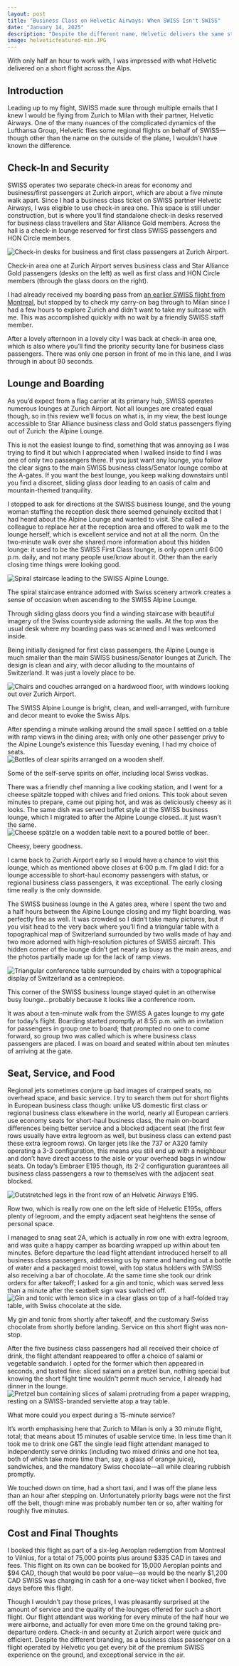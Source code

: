 ```yaml
--- 
layout: post
title: "Business Class on Helvetic Airways: When SWISS Isn't SWISS"
date: "January 14, 2025"
description: "Despite the different name, Helvetic delivers the same standard of service you'd expect from SWISS (chocolate included) and the ground experience is identical."
image: helveticfeatured-min.JPG
---
```


<p class="intro"><span class="dropcap">W</span>ith only half an hour to work with, I was impressed with what Helvetic delivered on a short flight across the Alps.</p>

## Introduction

Leading up to my flight, SWISS made sure through multiple emails that I knew I would be flying from Zurich to Milan with their partner, Helvetic Airways.  One of the many nuances of the complicated dynamics of the Lufthansa Group, Helvetic flies some regional flights on behalf of SWISS—though other than the name on the outside of the plane, I wouldn’t have known the difference.

## Check-In and Security

SWISS operates two separate check-in areas for economy and business/first passengers at Zurich airport, which are about a five minute walk apart.  Since I had a business class ticket on SWISS partner Helvetic Airways, I was eligible to use check-in area one.  This space is still under construction, but is where you’ll find standalone check-in desks reserved for business class travellers and Star Alliance Gold members.  Across the hall is a check-in lounge reserved for first class SWISS passengers and HON Circle members.
<div class="centered-block">
  <img src="/assets/img/helvetic1-min.JPG" alt="Check-in desks for business and first class passengers at Zurich Airport.">
  <p>Check-in area one at Zurich Airport serves business class and Star Alliance Gold passengers (desks on the left) as well as first class and HON Circle members (through the glass doors on the right).</p>
</div>
I had already received my boarding pass from <a href="https://ratherbeexploring.github.io/blog/business-class-on-the-swiss-a330-montreal-to-zurich/" target="_blank">an earlier SWISS flight from Montreal</a>, but stopped by to check my carry-on bag through to Milan since I had a few hours to explore Zurich and didn’t want to take my suitcase with me.  This was accomplished quickly with no wait by a friendly SWISS staff member.

After a lovely afternoon in a lovely city I was back at check-in area one, which is also where you’ll find the priority security lane for business class passengers.  There was only one person in front of me in this lane, and I was through in about 90 seconds.

## Lounge and Boarding

As you’d expect from a flag carrier at its primary hub, SWISS operates numerous lounges at Zurich Airport.  Not all lounges are created equal though, so in this review we’ll focus on what is, in my view, the best lounge accessible to Star Alliance business class and Gold status passengers flying out of Zurich: the Alpine Lounge.

This is not the easiest lounge to find, something that was annoying as I was trying to find it but which I appreciated when I walked inside to find I was one of only two passengers there.  If you just want any lounge, you follow the clear signs to the main SWISS business class/Senator lounge combo at the A-gates.  If you want the best lounge, you keep walking downstairs until you find a discreet, sliding glass door leading to an oasis of calm and mountain-themed tranquility.

I stopped to ask for directions at the SWISS business lounge, and the young woman staffing the reception desk there seemed genuinely excited that I had heard about the Alpine Lounge and wanted to visit.  She called a colleague to replace her at the reception area and offered to walk me to the lounge herself, which is excellent service and not at all the norm.  On the two-minute walk over she shared more information about this hidden lounge: it used to be the SWISS First Class lounge, is only open until 6:00 p.m. daily, and not many people use/know about it.  Other than the early closing time things were looking good.
<div class="centered-block">
  <img src="/assets/img/helvetic2-min.JPG" alt="Spiral staircase leading to the SWISS Alpine Lounge.">
  <p>The spiral staircase entrance adorned with Swiss scenery artwork creates a sense of occasion when ascending to the SWISS Alpine Lounge.</p>
</div>
Through sliding glass doors you find a winding staircase with beautiful imagery of the Swiss countryside adorning the walls.  At the top was the usual desk where my boarding pass was scanned and I was welcomed inside.

Being initially designed for first class passengers, the Alpine Lounge is much smaller than the main SWISS business/Senator lounges at Zurich.  The design is clean and airy, with decor alluding to the mountains of Switzerland.  It was just a lovely place to be.
<div class="centered-block">
  <img src="/assets/img/helvetic3-min.JPG" alt="Chairs and couches arranged on a hardwood floor, with windows looking out over Zurich Airport.">
  <p>The SWISS Alpine Lounge is bright, clean, and well-arranged, with furniture and decor meant to evoke the Swiss Alps.</p>
</div>
After spending a minute walking around the small space I settled on a table with ramp views in the dining area; with only one other passenger privy to the Alpine Lounge’s existence this Tuesday evening, I had my choice of seats.
<div class="centered-block">
  <img src="/assets/img/helvetic4-min.JPG" alt="Bottles of clear spirits arranged on a wooden shelf.">
  <p>Some of the self-serve spirits on offer, including local Swiss vodkas.</p>
</div>
There was a friendly chef manning a live cooking station, and I went for a cheese spätzle topped with chives and fried onions.  This took about seven minutes to prepare, came out piping hot, and was as deliciously cheesy as it looks.  The same dish was served buffet style at the SWISS business lounge, which I migrated to after the Alpine Lounge closed…it just wasn’t the same.
<div class="centered-block">
  <img src="/assets/img/helvetic5-min.JPG" alt="Cheese spätzle on a wodden table next to a poured bottle of beer.">
  <p>Cheesy, beery goodness.</p>
</div>
I came back to Zurich Airport early so I would have a chance to visit this lounge, which as mentioned above closes at 6:00 p.m.  I’m glad I did: for a lounge accessible to short-haul economy passengers with status, or regional business class passengers, it was exceptional.  The early closing time really is the only downside.

The SWISS business lounge in the A gates area, where I spent the two and a half hours between the Alpine Lounge closing and my flight boarding, was perfectly fine as well.  It was crowded so I didn’t take many pictures, but if you visit head to the very back where you’ll find a triangular table with a topographical map of Switzerland surrounded by two walls made of hay and two more adorned with high-resolution pictures of SWISS aircraft.  This hidden corner of the lounge didn’t get nearly as busy as the main areas, and the photos partially made up for the lack of ramp views.
<div class="centered-block">
  <img src="/assets/img/helvetic6-min.JPG" alt="Triangular conference table surrounded by chairs with a topographical display of Switzerland as a centrepiece.">
  <p>This corner of the SWISS business lounge stayed quiet in an otherwise busy lounge...probably because it looks like a conference room.</p>
</div>
It was about a ten-minute walk from the SWISS A gates lounge to my gate for today’s flight.  Boarding started promptly at 8:55 p.m. with an invitation for passengers in group one to board; that prompted no one to come forward, so group two was called which is where business class passengers are placed.  I was on board and seated within about ten minutes of arriving at the gate.

## Seat, Service, and Food

Regional jets sometimes conjure up bad images of cramped seats, no overhead space, and basic service.  I try to search them out for short flights in European business class though: unlike US domestic first class or regional business class elsewhere in the world, nearly all European carriers use economy seats for short-haul business class, the main on-board differences being better service and a blocked adjacent seat (the first few rows usually have extra legroom as well, but business class can extend past these extra legroom rows).  On larger jets like the 737 or A320 family operating a 3-3 configuration, this means you still end up with a neighbour and don’t have direct access to the aisle or your overhead bags in window seats.  On today’s Embraer E195 though, its 2-2 configuration guarantees all business class passengers a row to themselves with the adjacent seat blocked.
<div class="centered-block">
  <img src="/assets/img/helvetic7-min.JPG" alt="Outstretched legs in the front row of an Helvetic Airways E195.">
  <p>Row two, which is really row one on the left side of Helvetic E195s, offers plenty of legroom, and the empty adjacent seat heightens the sense of personal space.</p>
</div>
I managed to snag seat 2A, which is actually in row one with extra legroom, and was quite a happy camper as boarding wrapped up within about ten minutes.  Before departure the lead flight attendant introduced herself to all business class passengers, addressing us by name and handing out a bottle of water and a packaged moist towel, with top status holders with SWISS also receiving a bar of chocolate.  At the same time she took our drink orders for after takeoff; I asked for a gin and tonic, which was served less than a minute after the seatbelt sign was switched off.
<div class="centered-block">
  <img src="/assets/img/helvetic8-min.JPG" alt="Gin and tonic with lemon slice in a clear glass on top of a half-folded tray table, with Swiss chocolate at the side.">
  <p>My gin and tonic from shortly after takeoff, and the customary Swiss chocolate from shortly before landing.  Service on this short flight was non-stop.</p>
</div>
After the five business class passengers had all received their choice of drink, the flight attendant reappeared to offer a choice of salami or vegetable sandwich.  I opted for the former which then appeared in seconds, and tasted fine: sliced salami on a pretzel bun, nothing special but knowing the short flight time wouldn't permit much service, I already had dinner in the lounge.
<div class="centered-block">
  <img src="/assets/img/helvetic9-min.JPG" alt="Pretzel bun containing slices of salami protruding from a paper wrapping, resting on a SWISS-branded serviette atop a tray table.">
  <p>What more could you expect during a 15-minute service?</p>
</div>
It’s worth emphasising here that Zurich to Milan is only a 30 minute flight, total; that means about 15 minutes of usable service time.  In less time than it took me to drink one G&T the single lead flight attendant managed to independently serve drinks (including two mixed drinks and one hot tea, both of which take more time than, say, a glass of orange juice), sandwiches, and the mandatory Swiss chocolate—all while clearing rubbish promptly.

We touched down on time, had a short taxi, and I was off the plane less than an hour after stepping on.  Unfortunately priority bags were not the first off the belt, though mine was probably number ten or so, after waiting for roughly five minutes.

## Cost and Final Thoughts

I booked this flight as part of a six-leg Aeroplan redemption from Montreal to Vilnius, for a total of 75,000 points plus around $335 CAD in taxes and fees.  This flight on its own can be booked for 15,000 Aeroplan points and $94 CAD, though that would be poor value—as would be the nearly $1,200 CAD SWISS was charging in cash for a one-way ticket when I booked, five days before this flight.

Though I wouldn’t pay those prices, I was pleasantly surprised at the amount of service and the quality of the lounges offered for such a short flight.  Our flight attendant was working for every minute of the half hour we were airborne, and actually for even more time on the ground taking pre-departure orders.  Check-in and security at Zurich airport were quick and efficient.  Despite the different branding, as a business class passenger on a flight operated by Helvetic you get every bit of the premium SWISS experience on the ground, and exceptional service in the air.
